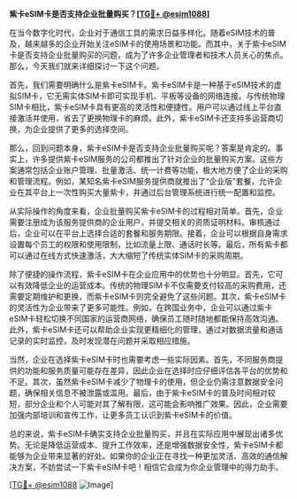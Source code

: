 **紫卡eSIM卡是否支持企业批量购买？[[TG💪+ @esim1088](https://t.me/s/esim1088)]**

在当今数字化时代，企业对于通信工具的需求日益多样化。随着eSIM技术的普及，越来越多的企业开始关注eSIM卡的使用场景和功能。而其中，关于紫卡eSIM卡是否支持企业批量购买的问题，成为了许多企业管理者和技术人员关心的焦点。那么，今天我们就来详细探讨一下这个问题。

首先，我们需要明确什么是紫卡eSIM卡。紫卡eSIM卡是一种基于eSIM技术的虚拟SIM卡，它无需实体SIM卡即可实现手机、平板等设备的网络连接。与传统物理SIM卡相比，紫卡eSIM卡具有更高的灵活性和便捷性。用户可以通过线上平台直接激活并使用，省去了更换物理卡的麻烦。此外，紫卡eSIM卡还支持多运营商切换，为企业提供了更多的选择空间。

那么，回到问题本身，紫卡eSIM卡是否支持企业批量购买呢？答案是肯定的。事实上，许多提供紫卡eSIM服务的公司都推出了针对企业的批量购买方案。这些方案通常包括企业账户管理、批量激活、统一计费等功能，极大地方便了企业的采购和管理流程。例如，某知名紫卡eSIM服务提供商就推出了“企业版”套餐，允许企业在其平台上一次性购买大量紫卡，并通过后台管理系统进行统一配置和监控。

从实际操作的角度来看，企业批量购买紫卡eSIM卡的过程相对简单。首先，企业需要注册成为该服务提供商的企业用户，并提交相关的资质证明材料。审核通过后，企业可以在平台上选择合适的套餐和服务期限。接着，企业可以根据自身需求设置每个员工的权限和使用限制，比如流量上限、通话时长等。最后，所有紫卡都可以通过在线方式快速激活，大大缩短了传统实体SIM卡的采购周期。

除了便捷的操作流程，紫卡eSIM卡在企业应用中的优势也十分明显。首先，它可以有效降低企业的运营成本。传统的物理SIM卡不仅需要支付较高的采购费用，还需要定期维护和更换，而紫卡eSIM卡则完全避免了这些问题。其次，紫卡eSIM卡的灵活性为企业带来了更多可能性。例如，在跨国业务中，企业可以通过紫卡eSIM卡轻松切换不同国家的运营商网络，确保员工随时随地都能保持高效沟通。此外，紫卡eSIM卡还可以帮助企业实现更精细化的管理，通过对数据流量和通话记录的实时监控，及时发现潜在问题并采取相应措施。

当然，企业在选择紫卡eSIM卡时也需要考虑一些实际因素。首先，不同服务商提供的功能和服务质量可能存在差异，因此企业在选择时应仔细评估各平台的优势和不足。其次，虽然紫卡eSIM卡减少了物理卡的使用，但企业仍需注意数据安全问题，确保相关信息不被泄露或滥用。最后，由于紫卡eSIM卡的普及时间相对较短，部分企业和个人可能对其了解有限，这可能会影响推广效果。因此，企业需要加强内部培训和宣传工作，让更多员工认识到紫卡eSIM卡的价值。

总的来说，紫卡eSIM卡确实支持企业批量购买，并且在实际应用中展现出诸多优势。无论是降低运营成本、提升工作效率，还是增强数据安全性，紫卡eSIM卡都能够为企业带来显著的好处。如果你的企业正在寻找一种更加灵活、高效的通信解决方案，不妨尝试一下紫卡eSIM卡吧！相信它会成为你企业管理中的得力助手。

[[TG💪+ @esim1088](https://t.me/s/esim1088) ![Image](https://i.postimg.cc/4NQfJmqS/Snipaste-2025-05-13-00-14-12.png)]